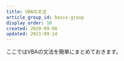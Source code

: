 ```yaml
---
title: VBAの文法
article_group_id: basis-group
display_order: 10
created: 2020-09-08
updated: 2021-09-14
---
```

ここではVBAの文法を簡単にまとめておきます。
